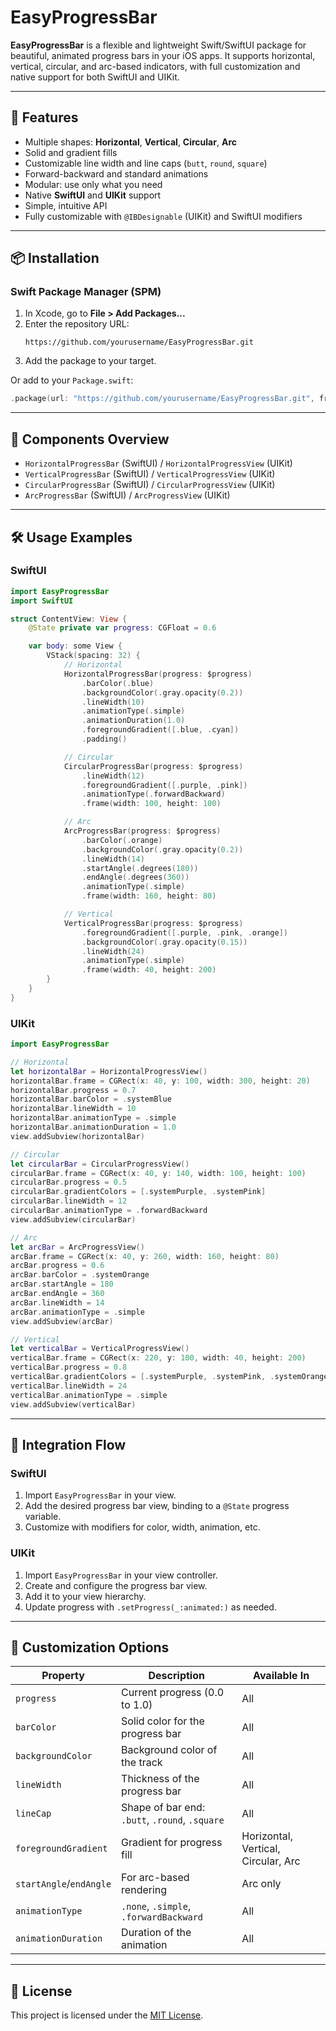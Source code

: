 # EasyProgressBar

**EasyProgressBar** is a flexible and lightweight Swift/SwiftUI package for beautiful, animated progress bars in your iOS apps. It supports horizontal, vertical, circular, and arc-based indicators, with full customization and native support for both SwiftUI and UIKit.

---

## 🚀 Features

- Multiple shapes: **Horizontal**, **Vertical**, **Circular**, **Arc**
- Solid and gradient fills
- Customizable line width and line caps (`butt`, `round`, `square`)
- Forward-backward and standard animations
- Modular: use only what you need
- Native **SwiftUI** and **UIKit** support
- Simple, intuitive API
- Fully customizable with `@IBDesignable` (UIKit) and SwiftUI modifiers

---

## 📦 Installation

### Swift Package Manager (SPM)

1. In Xcode, go to **File > Add Packages...**
2. Enter the repository URL:
   ```
   https://github.com/yourusername/EasyProgressBar.git
   ```
3. Add the package to your target.

Or add to your `Package.swift`:

```swift
.package(url: "https://github.com/yourusername/EasyProgressBar.git", from: "1.0.0")
```

---

## 🧩 Components Overview

- `HorizontalProgressBar` (SwiftUI) / `HorizontalProgressView` (UIKit)
- `VerticalProgressBar` (SwiftUI) / `VerticalProgressView` (UIKit)
- `CircularProgressBar` (SwiftUI) / `CircularProgressView` (UIKit)
- `ArcProgressBar` (SwiftUI) / `ArcProgressView` (UIKit)

---

## 🛠 Usage Examples

### SwiftUI

```swift
import EasyProgressBar
import SwiftUI

struct ContentView: View {
    @State private var progress: CGFloat = 0.6

    var body: some View {
        VStack(spacing: 32) {
            // Horizontal
            HorizontalProgressBar(progress: $progress)
                .barColor(.blue)
                .backgroundColor(.gray.opacity(0.2))
                .lineWidth(10)
                .animationType(.simple)
                .animationDuration(1.0)
                .foregroundGradient([.blue, .cyan])
                .padding()

            // Circular
            CircularProgressBar(progress: $progress)
                .lineWidth(12)
                .foregroundGradient([.purple, .pink])
                .animationType(.forwardBackward)
                .frame(width: 100, height: 100)

            // Arc
            ArcProgressBar(progress: $progress)
                .barColor(.orange)
                .backgroundColor(.gray.opacity(0.2))
                .lineWidth(14)
                .startAngle(.degrees(180))
                .endAngle(.degrees(360))
                .animationType(.simple)
                .frame(width: 160, height: 80)

            // Vertical
            VerticalProgressBar(progress: $progress)
                .foregroundGradient([.purple, .pink, .orange])
                .backgroundColor(.gray.opacity(0.15))
                .lineWidth(24)
                .animationType(.simple)
                .frame(width: 40, height: 200)
        }
    }
}
```

### UIKit

```swift
import EasyProgressBar

// Horizontal
let horizontalBar = HorizontalProgressView()
horizontalBar.frame = CGRect(x: 40, y: 100, width: 300, height: 20)
horizontalBar.progress = 0.7
horizontalBar.barColor = .systemBlue
horizontalBar.lineWidth = 10
horizontalBar.animationType = .simple
horizontalBar.animationDuration = 1.0
view.addSubview(horizontalBar)

// Circular
let circularBar = CircularProgressView()
circularBar.frame = CGRect(x: 40, y: 140, width: 100, height: 100)
circularBar.progress = 0.5
circularBar.gradientColors = [.systemPurple, .systemPink]
circularBar.lineWidth = 12
circularBar.animationType = .forwardBackward
view.addSubview(circularBar)

// Arc
let arcBar = ArcProgressView()
arcBar.frame = CGRect(x: 40, y: 260, width: 160, height: 80)
arcBar.progress = 0.6
arcBar.barColor = .systemOrange
arcBar.startAngle = 180
arcBar.endAngle = 360
arcBar.lineWidth = 14
arcBar.animationType = .simple
view.addSubview(arcBar)

// Vertical
let verticalBar = VerticalProgressView()
verticalBar.frame = CGRect(x: 220, y: 100, width: 40, height: 200)
verticalBar.progress = 0.8
verticalBar.gradientColors = [.systemPurple, .systemPink, .systemOrange]
verticalBar.lineWidth = 24
verticalBar.animationType = .simple
view.addSubview(verticalBar)
```

---

## 🔗 Integration Flow

### SwiftUI
1. Import `EasyProgressBar` in your view.
2. Add the desired progress bar view, binding to a `@State` progress variable.
3. Customize with modifiers for color, width, animation, etc.

### UIKit
1. Import `EasyProgressBar` in your view controller.
2. Create and configure the progress bar view.
3. Add it to your view hierarchy.
4. Update progress with `.setProgress(_:animated:)` as needed.

---

## 🎨 Customization Options

| Property              | Description                                  | Available In         |
|-----------------------|----------------------------------------------|----------------------|
| `progress`            | Current progress (0.0 to 1.0)                | All                  |
| `barColor`            | Solid color for the progress bar             | All                  |
| `backgroundColor`     | Background color of the track                | All                  |
| `lineWidth`           | Thickness of the progress bar                | All                  |
| `lineCap`             | Shape of bar end: `.butt`, `.round`, `.square` | All               |
| `foregroundGradient`  | Gradient for progress fill                   | Horizontal, Vertical, Circular, Arc |
| `startAngle`/`endAngle` | For arc-based rendering                    | Arc only             |
| `animationType`       | `.none`, `.simple`, `.forwardBackward`       | All                  |
| `animationDuration`   | Duration of the animation                    | All                  |

---

## 📄 License

This project is licensed under the [MIT License](LICENSE). 